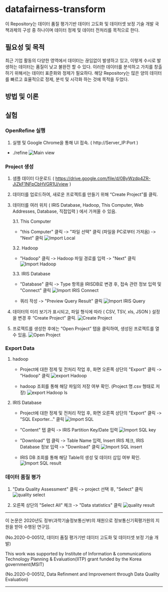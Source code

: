 # datafairness-transform

이 Repository는 데이터 품질 평가기반 데이터 고도화 및 데이터셋 보정 기술 개발 국책과제의 구성 중 하나이며 데이터 정제 및 데이터 전처리를 목적으로 한다.

## 필요성 및 목적

최근 기업 활동의 다양한 영역에서 데이터는 끊임없이 발생하고 있고, 이렇게 수시로 발생하는 데이터는 품질이 낮고 불완전 할 수 있다.
이러한 데이터를 분석하고 가치를 창출하기 위해서는 데이터 표준화와 정제가 필요하다. 
해당 Repository는 많은 양의 데이터를 빠르고 효율적으로 정제, 분석 및 시각화 하는 것에 목적을 두었다.

## 방법 및 이론

## 실험
### OpenRefine 실행
1. 실행 및 Google Chrome을 통해 UI 접속. ( http://Server_IP:Port )
- ./refine
![Main view](https://user-images.githubusercontent.com/39294675/89847223-60a64500-dbbe-11ea-89f6-c7d229132fad.png)

### Project 생성
1. 샘플 데이터 다운로드 ( https://drive.google.com/file/d/0ByWzdp4ZR-JiZkF1NFpCbHVGR1U/view )
2. 데이터를 업로드하여, 새로운 프로젝트를 만들기 위해 “Create Project”를 클릭.
3. 데이터를 여러 위치 ( IRIS Database, Hadoop, This Computer, Web Addresses, Database, 직접입력 ) 에서 가져올 수 있음.
 
	3.1. This Computer

	- "this Computer" 클릭 -> "파일 선택" 클릭 (파일을 PC로부터 가져옴) -> "Next" 클릭
![Import Local](https://user-images.githubusercontent.com/39294675/89848344-14103900-dbc1-11ea-9058-6dd17d6e643c.png)
 
	3.2. Hadoop
	
	- "Hadoop" 클릭 -> Hadoop 파일 경로를 입력 -> "Next" 클릭
![Import Hadoop](https://user-images.githubusercontent.com/39294675/91256369-233add80-e7a2-11ea-8d5c-361bd38a912f.PNG)

	3.3. IRIS Database
	
	- "Database" 클릭 -> Type 항목을 IRISDB로 변경 후, 접속 관련 정보 입력 및 "Connect" 클릭
![Import IRIS Connect](https://user-images.githubusercontent.com/39294675/91256373-2635ce00-e7a2-11ea-84ef-721b2dae5e5c.PNG)

	- 쿼리 작성 -> "Preview Query Result" 클릭
![Import IRIS Query](https://user-images.githubusercontent.com/39294675/91256380-27ff9180-e7a2-11ea-86a6-38cb8d6850f1.PNG)

 4. 데이터의 미리 보기가 표시되고, 파일 형식에 따라 ( CSV, TSV, xls, JSON ) 설정을 변경 후 “Create Project” 클릭.
![Create Project](https://user-images.githubusercontent.com/39294675/89848364-17a3c000-dbc1-11ea-866c-6acc3a20e8b6.png)
 5. 프로젝트를 생성한 후에는 “Open Project” 탭을 클릭하여, 생성된 프로젝트를 열 수 있음.
![Open Project](https://user-images.githubusercontent.com/39294675/89848366-17a3c000-dbc1-11ea-84f2-c9ee858c6a9b.png)

### Export Data
1. hadoop

	- Project에 대한 정제 및 전처리 작업 후, 화면 오른쪽 상단의 "Export" 클릭 -> "Hadoop" 클릭
![export Hadoop](https://user-images.githubusercontent.com/39294675/91257121-0bfcef80-e7a4-11ea-9475-0385c6366c26.PNG)

	- hadoop 조회를 통해 해당 파일의 저장 여부 확인. (Project 명.csv 형태로 저장)
![export Hadoop ls](https://user-images.githubusercontent.com/39294675/91257126-0d2e1c80-e7a4-11ea-8bbc-2e6a37a030ad.PNG)

2. IRIS Database
	
	- Project에 대한 정제 및 전처리 작업 후, 화면 오른쪽 상단의 "Export" 클릭 -> "SQL Exporter..." 클릭
![Import SQL](https://user-images.githubusercontent.com/39294675/91266767-df99a100-e7ac-11ea-9379-5fd62d5bc3c1.PNG)

	- "Content" 탭 클릭 -> IRIS Partition Key/Date 입력
![Import SQL key](https://user-images.githubusercontent.com/39294675/91266762-de687400-e7ac-11ea-9e59-25ca9d7acb16.PNG)
	
	- "Download" 탭 클릭 -> Table Name 입력, Insert IRIS 체크, IRIS Database 정보 입력 -> "Download" 클릭
![Import SQL insert](https://user-images.githubusercontent.com/39294675/91266769-e0cace00-e7ac-11ea-9db9-073664fc312a.PNG)

	- IRIS DB 조회를 통해 해당 Table의 생성 및 데이터 삽입 여부 확인.
![Import SQL result](https://user-images.githubusercontent.com/39294675/91266768-e0323780-e7ac-11ea-857a-a75e1834802d.PNG)

### 데이터 품질 평가
1. "Data Quality Assessment" 클릭 -> project 선택 후, "Select" 클릭
![quality select](https://user-images.githubusercontent.com/39294675/91269444-1920db00-e7b2-11ea-8bd0-ee6fac75a623.PNG)

2. 오른쪽 상단의 "Select All" 체크 -> "Data statistics" 클릭
![quality result](https://user-images.githubusercontent.com/39294675/91269447-19b97180-e7b2-11ea-9979-70eb0cdc4287.PNG)

---

이 논문은 2020년도 정부(과학기술정보통신부)의 재원으로 정보통신기획평가원의 지원을 받아 수행된 연구임.

(No.2020-0-00512, 데이터 품질 평가기반 데이터 고도화 및 데이터셋 보정 기술 개발)

This work was supported by Institute of Information & communications Technology Planning & Evaluation(IITP) grant funded by the Korea government(MSIT)

(No.2020-0-00512, Data Refinment and Improvement through Data Quality Evaluation)

---
